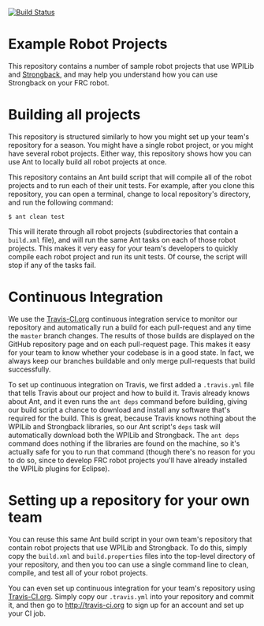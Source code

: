 [![Build Status](https://travis-ci.org/strongback/strongback-java-examples.svg?branch=master)](https://travis-ci.org/strongback/strongback-java-examples)
# Example Robot Projects

This repository contains a number of sample robot projects that use WPILib and [Strongback](http://strongback.org), and may help you understand how you can use Strongback on your FRC robot.

# Building all projects

This repository is structured similarly to how you might set up your team's repository for a season. You might have a single robot project, or you might have several robot projects. Either way, this repository shows how you can use Ant to locally build all robot projects at once.

This repository contains an Ant build script that will compile all of the robot projects and to run each of their unit tests. For example, after you clone this repository, you can open a terminal, change to local repository's directory, and run the following command:

    $ ant clean test

This will iterate through all robot projects (subdirectories that contain a `build.xml` file), and will run the same Ant tasks on each of those robot projects. This makes it very easy for your team's developers to quickly compile each robot project and run its unit tests. Of course, the script will stop if any of the tasks fail.

# Continuous Integration

We use the [Travis-CI.org](http://travis-ci.org) continuous integration service to monitor our repository and automatically run a build for each pull-request and any time the `master` branch changes. The results of those builds are displayed on the GitHub repository page and on each pull-request page. This makes it easy for your team to know whether your codebase is in a good state. In fact, we always keep our branches buildable and only merge pull-requests that build successfully.

To set up continuous integration on Travis, we first added a `.travis.yml` file that tells Travis about our project and how to build it. Travis already knows about Ant, and it even runs the `ant deps` command before building, giving our build script a chance to download and install any software that's required for the build. This is great, because Travis knows nothing about the WPILib and Strongback libraries, so our Ant script's `deps` task will automatically download both the WPILib and Strongback. The `ant deps` command does nothing if the libraries are found on the machine, so it's actually safe for you to run that command (though there's no reason for you to do so, since to develop FRC robot projects you'll have already installed the WPILib plugins for Eclipse).

# Setting up a repository for your own team

You can reuse this same Ant build script in your own team's repository that contain robot projects that use WPILib and Strongback. To do this, simply copy the `build.xml` and `build.properties` files into the top-level directory of your repository, and then you too can use a single command line to clean, compile, and test all of your robot projects.

You can even set up continuous integration for your team's repository using [Travis-CI.org](http://travis-ci.org). Simply copy our `.travis.yml` into your repository and commit it, and then go to http://travis-ci.org to sign up for an account and set up your CI job.


